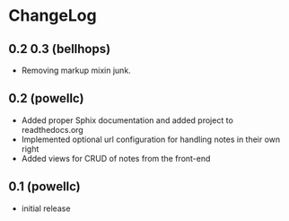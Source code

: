 ChangeLog
=========

0.2
0.3 (bellhops)
---
- Removing markup mixin junk.

0.2 (powellc)
---

- Added proper Sphix documentation and added project to readthedocs.org
- Implemented optional url configuration for handling notes in their own right
- Added views for CRUD of notes from the front-end

0.1 (powellc)
---

- initial release
